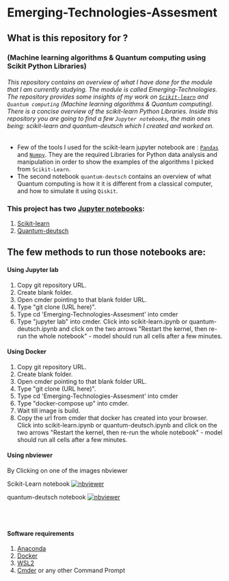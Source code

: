 # Emerging-Technologies-Assesment
## What is this repository for ?
### (Machine learning algorithms & Quantum computing using Scikit Python Libraries)

###### This repository contains an overview of what I have done for the module that I am currently studying. The module is called Emerging-Technologies. The repository provides some insights of my work on [`Scikit-learn`](https://scikit-learn.org/) and `Quantum computing` (Machine learning algorithms & Quantum computing). There is a  concise overview of the scikit-learn Python Libraries. Inside this repository you are going to find a few `Jupyter notebooks`, the main ones being: scikit-learn and quantum-deutsch which I created and worked on.
- Few of the tools I used for the scikit-learn jupyter notebook are : [`Pandas`](https://www.kaggle.com/learn/pandas) and [`Numpy`](https://numpy.org/doc/stable/index.html). They are the required Libraries for Python data analysis and manipulation in order to show the examples of the algorithms I picked from `Scikit-Learn`.
- The second notebook `quantum-deutsch` contains an overview of what Quantum computing is how it it is different from a classical computer, and how to simulate it using `Qiskit`.

### This project has two [Jupyter notebooks](https://jupyter.org/):
1. [Scikit-learn](https://scikit-learn.org/)
2. [Quantum-deutsch](https://qiskit.org/textbook/ch-algorithms/deutsch-jozsa.html)

## The few methods to run those notebooks are:

#### Using Jupyter lab
1. Copy git repository URL.
2. Create blank folder.
3. Open cmder pointing to that blank folder URL.
4. Type "git clone (URL here)".
5. Type cd 'Emerging-Technologies-Assesment' into cmder
6. Type "jupyter lab" into cmder.
Click into scikit-learn.ipynb or quantum-deutsch.ipynb and click on the two arrows "Restart the kernel, then re-run the whole notebook" - model should run all cells after a few minutes.

#### Using Docker
1. Copy git repository URL.
2. Create blank folder.
3. Open cmder pointing to that blank folder URL.
4. Type "git clone (URL here)".
5. Type cd 'Emerging-Technologies-Assesment' into cmder
5. Type "docker-compose up" into cmder.
6. Wait till image is build.
6. Copy the url from cmder that docker has created into your browser.
Click into scikit-learn.ipynb or quantum-deutsch.ipynb and click on the two arrows "Restart the kernel, then re-run the whole notebook" - model should run all cells after a few minutes.

#### Using nbviewer
By Clicking on one of the images nbviewer

Scikit-Learn notebook
[![nbviewer](https://raw.githubusercontent.com/jupyter/design/master/logos/Badges/nbviewer_badge.svg)](https://nbviewer.org/github/kekesuke/Emerging-Technologies-Assesment/blob/main/scikit-learn.ipynb)

quantum-deutsch notebook
[![nbviewer](https://raw.githubusercontent.com/jupyter/design/master/logos/Badges/nbviewer_badge.svg)](https://nbviewer.org/github/kekesuke/Emerging-Technologies-Assesment/blob/main/scikit-learn.ipynb)

<br></br>

#### Software requirements
1. [Anaconda](https://www.anaconda.com/products/individual)
3. [Docker](https://www.docker.com/)
4. [WSL2](https://docs.microsoft.com/en-us/windows/wsl/install)
5. [Cmder](https://cmder.net/) or any other Command Prompt
